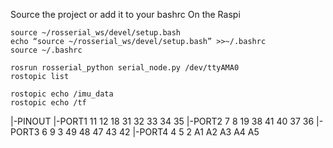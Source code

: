 Source the project or add it to your bashrc
On the Raspi
```
source ~/rosserial_ws/devel/setup.bash
echo “source ~/rosserial_ws/devel/setup.bash” >>~/.bashrc
source ~/.bashrc
```
```
rosrun rosserial_python serial_node.py /dev/ttyAMA0
rostopic list
```
```
rostopic echo /imu_data
rostopic echo /tf
```

|-PINOUT
|-PORT1 11 12 18 31 32 33 34 35
|-PORT2  7  8 19 38 41 40 37 36
|-PORT3  6  9  3 49 48 47 43 42
|-PORT4  4  5  2 A1 A2 A3 A4 A5
